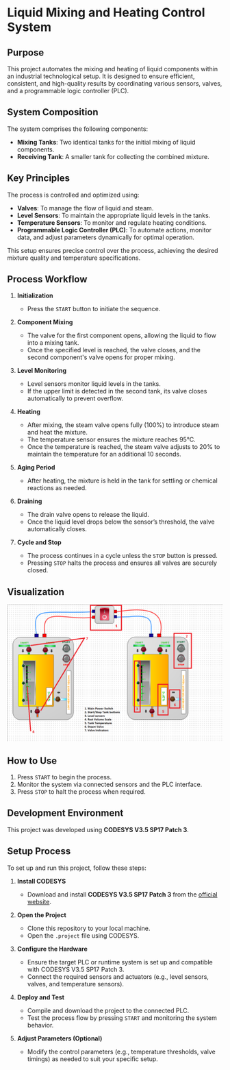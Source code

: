 # Liquid Mixing and Heating Control System

## Purpose
This project automates the mixing and heating of liquid components within an industrial technological setup. It is designed to ensure efficient, consistent, and high-quality results by coordinating various sensors, valves, and a programmable logic controller (PLC).

## System Composition
The system comprises the following components:
- **Mixing Tanks**: Two identical tanks for the initial mixing of liquid components.
- **Receiving Tank**: A smaller tank for collecting the combined mixture.

## Key Principles
The process is controlled and optimized using:
- **Valves**: To manage the flow of liquid and steam.
- **Level Sensors**: To maintain the appropriate liquid levels in the tanks.
- **Temperature Sensors**: To monitor and regulate heating conditions.
- **Programmable Logic Controller (PLC)**: To automate actions, monitor data, and adjust parameters dynamically for optimal operation.

This setup ensures precise control over the process, achieving the desired mixture quality and temperature specifications.

## Process Workflow

1. **Initialization**  
   - Press the `START` button to initiate the sequence.

2. **Component Mixing**  
   - The valve for the first component opens, allowing the liquid to flow into a mixing tank.
   - Once the specified level is reached, the valve closes, and the second component's valve opens for proper mixing.

3. **Level Monitoring**  
   - Level sensors monitor liquid levels in the tanks.
   - If the upper limit is detected in the second tank, its valve closes automatically to prevent overflow.

4. **Heating**  
   - After mixing, the steam valve opens fully (100%) to introduce steam and heat the mixture.
   - The temperature sensor ensures the mixture reaches 95°C.
   - Once the temperature is reached, the steam valve adjusts to 20% to maintain the temperature for an additional 10 seconds.

5. **Aging Period**  
   - After heating, the mixture is held in the tank for settling or chemical reactions as needed.

6. **Draining**  
   - The drain valve opens to release the liquid.
   - Once the liquid level drops below the sensor’s threshold, the valve automatically closes.

7. **Cycle and Stop**  
   - The process continues in a cycle unless the `STOP` button is pressed.
   - Pressing `STOP` halts the process and ensures all valves are securely closed.

## Visualization
![Mixing Tank Visualization](img/Visualization.png)

## How to Use
1. Press `START` to begin the process.
2. Monitor the system via connected sensors and the PLC interface.
3. Press `STOP` to halt the process when required.

## Development Environment  
This project was developed using **CODESYS V3.5 SP17 Patch 3**.  

## Setup Process  
To set up and run this project, follow these steps:  

1. **Install CODESYS**  
   - Download and install **CODESYS V3.5 SP17 Patch 3** from the [official website](https://www.codesys.com/).  

2. **Open the Project**  
   - Clone this repository to your local machine.  
   - Open the `.project` file using CODESYS.  

3. **Configure the Hardware**  
   - Ensure the target PLC or runtime system is set up and compatible with CODESYS V3.5 SP17 Patch 3.  
   - Connect the required sensors and actuators (e.g., level sensors, valves, and temperature sensors).  

4. **Deploy and Test**  
   - Compile and download the project to the connected PLC.  
   - Test the process flow by pressing `START` and monitoring the system behavior.  

5. **Adjust Parameters (Optional)**  
   - Modify the control parameters (e.g., temperature thresholds, valve timings) as needed to suit your specific setup.  
